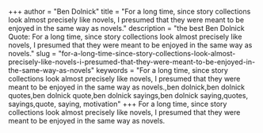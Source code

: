 +++
author = "Ben Dolnick"
title = "For a long time, since story collections look almost precisely like novels, I presumed that they were meant to be enjoyed in the same way as novels."
description = "the best Ben Dolnick Quote: For a long time, since story collections look almost precisely like novels, I presumed that they were meant to be enjoyed in the same way as novels."
slug = "for-a-long-time-since-story-collections-look-almost-precisely-like-novels-i-presumed-that-they-were-meant-to-be-enjoyed-in-the-same-way-as-novels"
keywords = "For a long time, since story collections look almost precisely like novels, I presumed that they were meant to be enjoyed in the same way as novels.,ben dolnick,ben dolnick quotes,ben dolnick quote,ben dolnick sayings,ben dolnick saying,quotes, sayings,quote, saying, motivation"
+++
For a long time, since story collections look almost precisely like novels, I presumed that they were meant to be enjoyed in the same way as novels.
